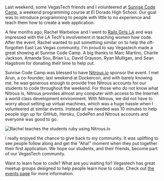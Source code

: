Last weekend, some VegasTech friends and I volunteered at [Sunrise Code
Camp](http://sunrisecodecamp.com), a weekend programming course at El Dorado
High School. Our goal was to introduce programming to people with little to no
experience and teach them how to create a web application.

A few months ago, Rachel Warbelow and I went to [Rails Girls
LA](http://railsgirls.com/la) and was impressed with the LA Tech's involvement
in teaching women how code. After the event, Rachel wanted to put something
similar on to help the oft-forgotten East Las Vegas community. I'm proud to say
Vegastech made a great showing at Sunrise Code Camp.  A big thanks to Marc
Martino, Charlie Jackson, Amanda Sou, Brian Lu, David Grayson, Ryan Mulligan,
and Sean Hagstrom for donating their time to help out.

Sunrise Code Camp was blessed to have [Nitrous.io](http://nitrous.io) sponsor
the event. I met Arun, a co-founder, last weekend at Dockercon, and with
barely knowing me, he was generous enough to provide free Nitrous accounts for
our students to code throughout the weekend. For those who do not know what
Nitrous is, Nitrous provides almost any computer with access to the Internet a
world class development environment.  With Nitrous, we did not have to worry
about setting up virtual machines, which was a huge hassle when I volunteered
at similar events. Instead all we needed was 10 minutes to help people sign up
for GitHub, Heroku, CodePen and Nitrous accounts and everyone was good to go.

![Rachel teaches the students ruby using
Nitrous.io](https://www.dropbox.com/s/m46qadastzdzzcc/2014-06-14%2014.20.11.jpg)

I really enjoyed the chance to give back to my community. It was uplifting to
see people follow along and get the "Aha!" moment when they put together their
first application. We hope our students, and their friends, become part of our
VegasTech community. 

Want to learn how to code? What are you waiting for! Vegastech has great meetup
groups designed to help people learn how to code. Check out [the events
page](http://vegastech.com/events) for more information.
